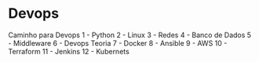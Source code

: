 # Devops
Caminho para Devops
1 - Python
2 - Linux
3 - Redes
4 - Banco de Dados
5 - Middleware
6 - Devops Teoria
7 - Docker
8 - Ansible
9 - AWS
10 - Terraform
11 - Jenkins
12 - Kubernets
